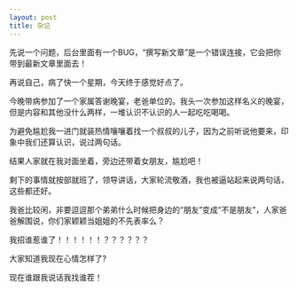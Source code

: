 ```yaml
---
layout: post
title: 杂记
---
```


先说一个问题，后台里面有一个BUG，“撰写新文章”是一个错误连接，它会把你带到最新文章里面去！

再说自己，病了快一个星期，今天终于感觉好点了。

今晚带病参加了一个家属答谢晚宴，老爸单位的。我头一次参加这样名义的晚宴，但是内容和其他没什么两样，一堆认识不认识的人一起吃吃喝喝。

为避免尴尬我一进门就装热情嚷嚷着找一个叔叔的儿子，因为之前听说他要来，印象中我们还算认识，说过两句话。

结果人家就在我对面坐着，旁边还带着女朋友，尴尬吧！

剩下的事情就按部就班了，领导讲话，大家轮流敬酒，我也被逼站起来说两句话，这些都还好。

我爸比较闲，非要逗逗那个弟弟什么时候把身边的“朋友”变成“不是朋友”，人家爸爸解围说，你们家颖颖当姐姐的不先表率么？

我招谁惹谁了！！！！！！？？？？？？

大家知道我现在心情怎样了?

现在谁跟我说话我找谁茬！

